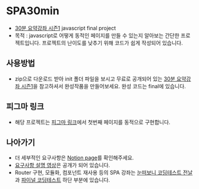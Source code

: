 # SPA30min
* [30분 요약강좌 시즌1](https://inf.run/JYre) javascript final project
* 목적 : javascript로 어떻게 동적인 페이지를 만들 수 있는지 알아보는 간단한 프로젝트입니다. 프로젝트의 난이도를 낮추기 위해 코드가 쉽게 작성되어 있습니다.

## 사용방법
* zip으로 다운로드 받아 init 폴더 파일을 보시고 무료로 공개되어 있는 [30분 요약강좌 시즌1](https://inf.run/JYre)을 참고하셔서 완성작품을 만들어보세요. 완성 코드는 final에 있습니다.

## 피그마 링크
* 해당 프로젝트는 [피그마 링크](https://www.figma.com/file/KdWIgQ5VBQYPPlMB2ER6TX/%ED%8C%8C%EC%9D%B4%EB%84%90%EC%BD%94%EB%94%A9%ED%85%8C%EC%8A%A4%ED%8A%B8_API(%EA%B3%B5%EA%B0%9C%EC%9A%A9)?node-id=0%3A1)에서 첫번째 페이지를 동적으로 구현합니다.

## 나아가기
* 더 세부적인 요구사항은 [Notion page](https://paullabworkspace.notion.site/2022-API-7236e1227d7046e3b047291d730949b9)를 확인해주세요.
* [요구사항 설명 영상](https://youtu.be/y0cwwjTji34)은 공개가 되어 있습니다.
* Router 구현, 모듈화, 컴포넌트 재사용 등의 SPA 강좌는 [눈떠보니 코딩테스트 전날](https://inf.run/iSy5)과 [파이널 코딩테스트](https://inf.run/bXZS) 하단 부분에 있습니다.
